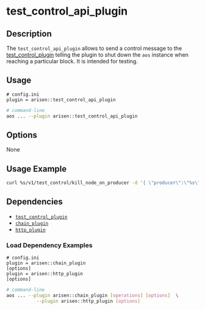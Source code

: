 # test_control_api_plugin

## Description

The `test_control_api_plugin` allows to send a control message to the [test_control_plugin](../test_control_plugin/index.md) telling the plugin to shut down the `aos` instance when reaching a particular block. It is intended for testing.

## Usage

```console
# config.ini
plugin = arisen::test_control_api_plugin
```
```sh
# command-line
aos ... --plugin arisen::test_control_api_plugin
```

## Options

None

## Usage Example

```sh
curl %s/v1/test_control/kill_node_on_producer -d '{ \"producer\":\"%s\", \"where_in_sequence\":%d, \"based_on_lib\":\"%s\" }' -X POST -H \"Content-Type: application/json\"" %
```

## Dependencies

* [`test_control_plugin`](../test_control_plugin/index.md)
* [`chain_plugin`](../chain_plugin/index.md)
* [`http_plugin`](../http_plugin/index.md)

### Load Dependency Examples

```console
# config.ini
plugin = arisen::chain_plugin
[options]
plugin = arisen::http_plugin
[options]
```
```sh
# command-line
aos ... --plugin arisen::chain_plugin [operations] [options]  \
           --plugin arisen::http_plugin [options]
```
